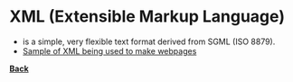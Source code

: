 # XML (Extensible Markup Language)
- is a simple, very flexible text format derived from SGML (ISO 8879).
- [Sample of XML being used to make webpages](https://www.w3.org/XML/)

**[Back](WEBDEVPRELIM2.md)**